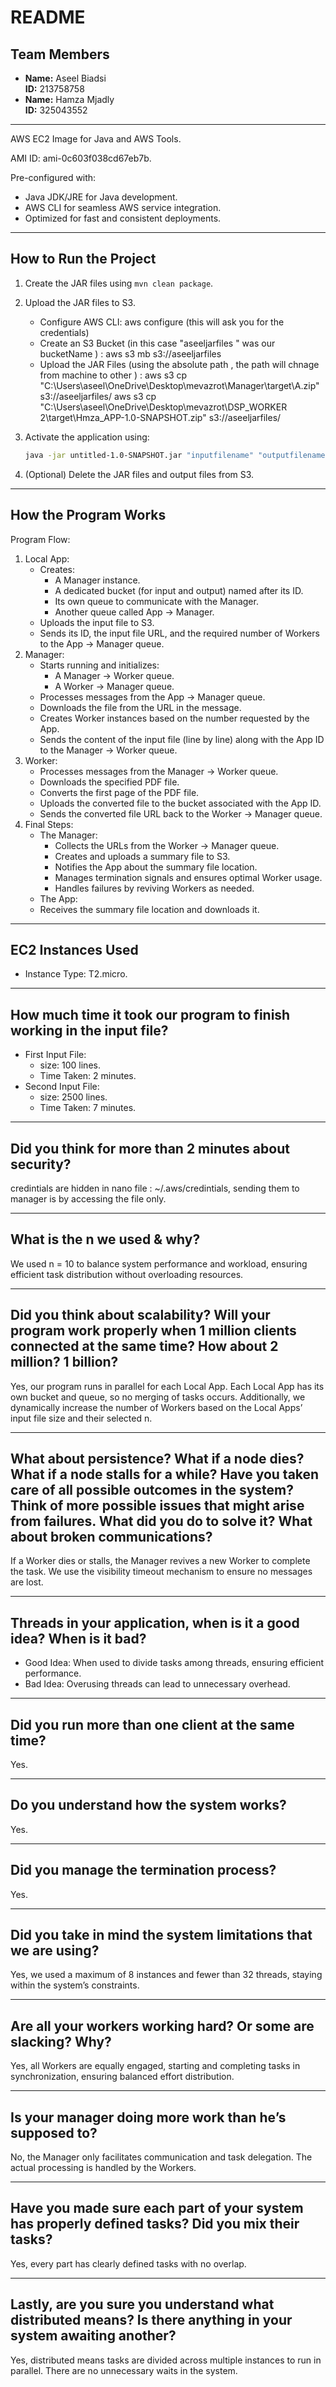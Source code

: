 # README

## Team Members
- **Name:** Aseel Biadsi  
  **ID:** 213758758  
- **Name:** Hamza Mjadly  
  **ID:** 325043552  

---


AWS EC2 Image for Java and AWS Tools.

AMI ID: ami-0c603f038cd67eb7b.

Pre-configured with:

- Java JDK/JRE for Java development.
- AWS CLI for seamless AWS service integration.
- Optimized for fast and consistent deployments.

---


## How to Run the Project
1. Create the JAR files using `mvn clean package`.
2. Upload the JAR files to S3.
      - Configure AWS CLI:
      aws configure (this will ask you for the credentials)
      - Create an S3 Bucket  (in this case "aseeljarfiles " was our bucketName ) :
      aws s3 mb s3://aseeljarfiles
      - Upload the JAR Files (using the absolute path , the path will chnage from machine to other ) :
      aws s3 cp "C:\Users\aseel\OneDrive\Desktop\mevazrot\Manager\target\A.zip" s3://aseeljarfiles/
      aws s3 cp "C:\Users\aseel\OneDrive\Desktop\mevazrot\DSP_WORKER 2\target\Hmza_APP-1.0-SNAPSHOT.zip" s3://aseeljarfiles/


4. Activate the application using:  
   ```bash
   java -jar untitled-1.0-SNAPSHOT.jar "inputfilename" "outputfilename" "n" "terminate - if needed"

5.	(Optional) Delete the JAR files and output files from S3.


---


## How the Program Works

Program Flow:

1.	Local App:
	-	Creates:
	    -	A Manager instance.
    	-	A dedicated bucket (for input and output) named after its ID.
    	-	Its own queue to communicate with the Manager.
    	-	Another queue called App -> Manager.
	-	Uploads the input file to S3.
	-	Sends its ID, the input file URL, and the required number of Workers to the App -> Manager queue.
2.	Manager:
	-	Starts running and initializes:
        -	A Manager -> Worker queue.
        -	A Worker -> Manager queue.
	-	Processes messages from the App -> Manager queue.
	-	Downloads the file from the URL in the message.
	-	Creates Worker instances based on the number requested by the App.
	-	Sends the content of the input file (line by line) along with the App ID to the Manager -> Worker queue.
3.	Worker:
	-	Processes messages from the Manager -> Worker queue.
	-	Downloads the specified PDF file.
	-	Converts the first page of the PDF file.
	-	Uploads the converted file to the bucket associated with the App ID.
	-	Sends the converted file URL back to the Worker -> Manager queue.
4.	Final Steps:
	-	The Manager:
	    -	Collects the URLs from the Worker -> Manager queue.
	    -	Creates and uploads a summary file to S3.
	    -	Notifies the App about the summary file location.
	    -	Manages termination signals and ensures optimal Worker usage.
	    -	Handles failures by reviving Workers as needed.
	-	The App:
	  -	Receives the summary file location and downloads it.


---


## EC2 Instances Used

-	Instance Type: T2.micro.


---


## How much time it took our program to finish working in the input file?

-	First Input File:
      -	size: 100 lines.
      - Time Taken: 2 minutes.
-	Second Input File:
      -	size: 2500 lines.
      - Time Taken: 7 minutes.


---


## Did you think for more than 2 minutes about security?

 credintials are hidden in nano file : ~/.aws/credintials, sending them to manager is by accessing the file only.

___


## What is the n we used & why?

 We used n = 10 to balance system performance and workload, ensuring efficient task distribution without overloading resources.


 ---


 
## Did you think about scalability? Will your program work properly when 1 million clients connected at the same time? How about 2 million? 1 billion?

 Yes, our program runs in parallel for each Local App. Each Local App has its own bucket and queue, so no merging of tasks occurs.
Additionally, we dynamically increase the number of Workers based on the Local Apps’ input file size and their selected n.


---


## What about persistence? What if a node dies? What if a node stalls for a while? Have you taken care of all possible outcomes in the system? Think of more possible issues that might arise from failures. What did you do to solve it? What about broken communications?

If a Worker dies or stalls, the Manager revives a new Worker to complete the task.
We use the visibility timeout mechanism to ensure no messages are lost.


---



## Threads in your application, when is it a good idea? When is it bad?

-	Good Idea: When used to divide tasks among threads, ensuring efficient performance.
-	Bad Idea: Overusing threads can lead to unnecessary overhead.


---



## Did you run more than one client at the same time?

Yes.


---


## Do you understand how the system works?

Yes.


---


## Did you manage the termination process?

Yes.


---


## Did you take in mind the system limitations that we are using?

Yes, we used a maximum of 8 instances and fewer than 32 threads, staying within the system’s constraints.


---


## Are all your workers working hard? Or some are slacking? Why?

Yes, all Workers are equally engaged, starting and completing tasks in synchronization, ensuring balanced effort distribution.


---


## Is your manager doing more work than he’s supposed to?

No, the Manager only facilitates communication and task delegation. The actual processing is handled by the Workers.


---


## Have you made sure each part of your system has properly defined tasks? Did you mix their tasks?

Yes, every part has clearly defined tasks with no overlap.


---


## Lastly, are you sure you understand what distributed means? Is there anything in your system awaiting another?

Yes, distributed means tasks are divided across multiple instances to run in parallel. There are no unnecessary waits in the system.
